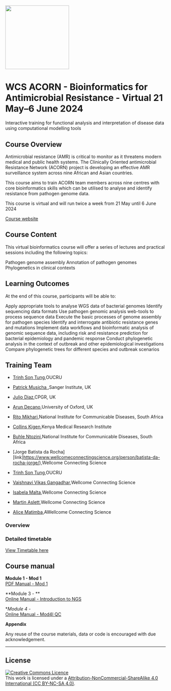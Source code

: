 # <img src="https://coursesandconferences.wellcomeconnectingscience.org/wp-content/themes/wcc_courses_and_conferences/dist/assets/svg/logo.svg" width="200" height="200">

# WCS ACORN - Bioinformatics for Antimicrobial Resistance - Virtual 21 May–6 June 2024

Interactive training for functional analysis and interpretation of disease data using computational modelling tools

## Course Overview

Antimicrobial resistance (AMR) is critical to monitor as it threatens modern medical and public health systems. The Clinically Oriented antimicrobial Resistance Network (ACORN) project is developing an effective AMR surveillance system across nine African and Asian countries.

This course aims to train ACORN team members across nine centres with core bioinformatics skills which can be utilised to analyse and identify resistance from pathogen genome data.

This course is virtual and will run twice a week from 21 May until 6 June 2024

[Course website](https://coursesandconferences.wellcomeconnectingscience.org/event/wcs-acorn-bioinformatics-for-antimicrobial-resistance-virtual-20240521/)

## Course Content

This virtual bioinformatics course will offer a series of lectures and practical sessions including the following topics:

Pathogen genome assembly
Annotation of pathogen genomes
Phylogenetics in clinical contexts

## Learning Outcomes

At the end of this course, participants will be able to:

Apply appropriate tools to analyse WGS data of bacterial genomes
Identify sequencing data formats
Use pathogen genomic analysis web-tools to process sequence data
Execute the basic processes of genome assembly for pathogen species
Identify and interrogate antibiotic resistance genes and mutations
Implement data workflows and bioinformatic analysis of genomic sequence data, including risk and resistance prediction for bacterial epidemiology and pandemic response
Conduct phylogenetic analysis in the context of outbreak and other epidemiological investigations
Compare phylogenetic trees for different species and outbreak scenarios

## Training Team
- [Trinh Son Tung](link),OUCRU
- [Patrick Musicha ](link),Sanger Institute, UK
- [Julio Diaz](link),CPGR, UK
- [Arun Decano](link),University of Oxford, UK
- [Rito Mikhari](link),National Institute for Communicable Diseases, South Africa
- [Collins Kigen](link),Kenya Medical Research Institute
- [Buhle Ntozini](link),National Institute for Communicable Diseases, South Africa

- [Jorge Batista da Rocha][link]https://www.wellcomeconnectingscience.org/person/batista-da-rocha-jorge/),Wellcome Connecting Science
- [Trinh Son Tung](link),OUCRU
- [Vaishnavi Vikas Gangadhar]([link](https://www.wellcomeconnectingscience.org/person/gangadhar-vaishnavi/)),Wellcome Connecting Science
- [Isabela Malta](link),Wellcome Connecting Science
- [Martin Aslett](link),Wellcome Connecting Science
- [Alice Matimba](link),AWellcome Connecting Science

### Overview


### Detailed timetable
[View Timetable here]()



## Course manual
**Module 1 - Mod 1**   
[PDF Manual - Mod 1](Modules/)     



**Module 3 - **  
[Online Manual - Introduction to NGS](Modules/)
  
**Module 4 -*  
[Online Manual - Mod4l QC](Modules/)




**Appendix**      
  


Any reuse of the course materials, data or code is encouraged with due acknowledgement.

******
## License
<a rel="license" href="http://creativecommons.org/licenses/by/4.0/"><img alt="Creative Commons Licence" style="border-width:0" src="https://i.creativecommons.org/l/by-nc-sa/4.0/88x31.png" /></a><br />This work is licensed under a <a rel="license" href="https://creativecommons.org/licenses/by-nc-sa/4.0/">Attribution-NonCommercial-ShareAlike 4.0 International (CC BY-NC-SA 4.0)</a>.


